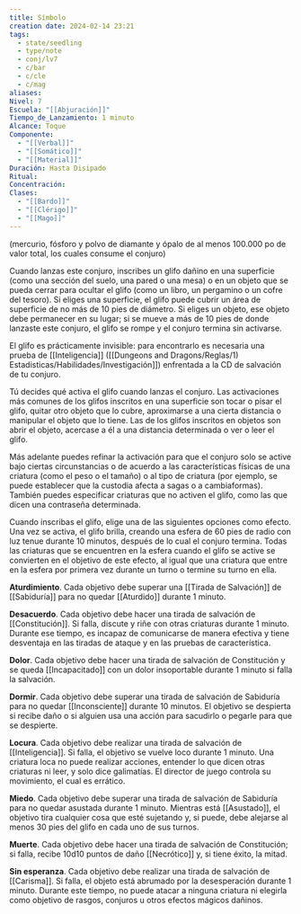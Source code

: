 ```yaml
---
title: Símbolo
creation date: 2024-02-14 23:21
tags:
  - state/seedling
  - type/note
  - conj/lv7
  - c/bar
  - c/cle
  - c/mag
aliases: 
Nivel: 7
Escuela: "[[Abjuración]]"
Tiempo_de_Lanzamiento: 1 minuto
Alcance: Toque
Componente:
  - "[[Verbal]]"
  - "[[Somático]]"
  - "[[Material]]"
Duración: Hasta Disipado
Ritual: 
Concentración: 
Clases:
  - "[[Bardo]]"
  - "[[Clérigo]]"
  - "[[Mago]]"
---
```

(mercurio, fósforo y polvo de diamante y ópalo de al menos 100.000 po de valor total, los cuales consume el conjuro)

Cuando lanzas este conjuro, inscribes un glifo dañino en una superficie (como una sección del suelo, una pared o una mesa) o en un objeto que se pueda cerrar para ocultar el glifo (como un libro, un pergamino o un cofre del tesoro). Si eliges una superficie, el glifo puede cubrir un área de superficie de no más de 10 pies de diámetro. Si eliges un objeto, ese objeto debe permanecer en su lugar; si se mueve a más de 10 pies de donde lanzaste este conjuro, el glifo se rompe y el conjuro termina sin activarse.

El glifo es prácticamente invisible: para encontrarlo es necesaria una prueba de [[Inteligencia]] ([[Dungeons and Dragons/Reglas/1) Estadisticas/Habilidades/Investigación]]) enfrentada a la CD de salvación de tu conjuro.

Tú decides qué activa el glifo cuando lanzas el conjuro. Las activaciones más comunes de los glifos inscritos en una superficie son tocar o pisar el glifo, quitar otro objeto que lo cubre, aproximarse a una cierta distancia o manipular el objeto que lo tiene. Las de los glifos inscritos en objetos son abrir el objeto, acercase a él a una distancia determinada o ver o leer el glifo.

Más adelante puedes refinar la activación para que el conjuro solo se active bajo ciertas circunstancias o de acuerdo a las características físicas de una criatura (como el peso o el tamaño) o al tipo de criatura (por ejemplo, se puede establecer que la custodia afecta a sagas o a cambiaformas). También puedes especificar criaturas que no activen el glifo, como las que dicen una contraseña determinada.

Cuando inscribas el glifo, elige una de las siguientes opciones como efecto. Una vez se activa, el glifo brilla, creando una esfera de 60 pies de radio con luz tenue durante 10 minutos, después de lo cual el conjuro termina. Todas las criaturas que se encuentren en la esfera cuando el glifo se active se convierten en el objetivo de este efecto, al igual que una criatura que entre en la esfera por primera vez durante un turno o termine su turno en ella.

**Aturdimiento**. Cada objetivo debe superar una [[Tirada de Salvación]] de [[Sabiduría]] para no quedar [[Aturdido]] durante 1 minuto.

**Desacuerdo**. Cada objetivo debe hacer una tirada de salvación de [[Constitución]]. Si falla, discute y riñe con otras criaturas durante 1 minuto. Durante ese tiempo, es incapaz de comunicarse de manera efectiva y tiene desventaja en las tiradas de ataque y en las pruebas de característica.

**Dolor**. Cada objetivo debe hacer una tirada de salvación de Constitución y se queda [[Incapacitado]] con un dolor insoportable durante 1 minuto si falla la salvación.

**Dormir**. Cada objetivo debe superar una tirada de salvación de Sabiduría para no quedar [[Inconsciente]] durante 10 minutos. El objetivo se despierta si recibe daño o si alguien usa una acción para sacudirlo o pegarle para que se despierte.

**Locura**. Cada objetivo debe realizar una tirada de salvación de [[Inteligencia]]. Si falla, el objetivo se vuelve loco durante 1 minuto. Una criatura loca no puede realizar acciones, entender lo que dicen otras criaturas ni leer, y solo dice galimatías. El director de juego controla su movimiento, el cual es errático.

**Miedo**. Cada objetivo debe superar una tirada de salvación de Sabiduría para no quedar asustada durante 1 minuto. Mientras está [[Asustado]], el objetivo tira cualquier cosa que esté sujetando y, si puede, debe alejarse al menos 30 pies del glifo en cada uno de sus turnos.

**Muerte**. Cada objetivo debe hacer una tirada de salvación de Constitución; si falla, recibe 10d10 puntos de daño [[Necrótico]] y, si tiene éxito, la mitad.

**Sin esperanza**. Cada objetivo debe realizar una tirada de salvación de [[Carisma]]. Si falla, el objeto está abrumado por la desesperación durante 1 minuto. Durante este tiempo, no puede atacar a ninguna criatura ni elegirla como objetivo de rasgos, conjuros u otros efectos mágicos dañinos.
